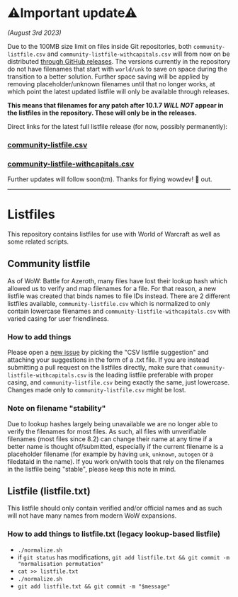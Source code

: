# ⚠Important update⚠ 
_(August 3rd 2023)_  

Due to the 100MB size limit on files inside Git repositories, both `community-listfile.csv` and `community-listfile-withcapitals.csv` will from now on be distributed [through GitHub releases](https://github.com/wowdev/wow-listfile/releases). The versions currently in the repository do not have filenames that start with `world/unk` to save on space during the transition to a better solution. Further space saving will be applied by removing placeholder/unknown filenames until that no longer works, at which point the latest updated listfile will only be available through releases. 

**This means that filenames for any patch after 10.1.7 _WILL NOT_ appear in the listfiles in the repository. These will only be in the releases.**

Direct links for the latest full listfile release (for now, possibly permanently):  
### **[community-listfile.csv](https://github.com/wowdev/wow-listfile/releases/latest/download/community-listfile.csv)**  
### **[community-listfile-withcapitals.csv](https://github.com/wowdev/wow-listfile/releases/latest/download/community-listfile-withcapitals.csv)**

Further updates will follow soon(tm). Thanks for flying wowdev! 🦜 out.

----

# Listfiles
This repository contains listfiles for use with World of Warcraft as well as some related scripts.

## Community listfile
As of WoW: Battle for Azeroth, many files have lost their lookup hash which allowed us to verify and map filenames for a file. For that reason, a new listfile was created that binds names to file IDs instead. There are 2 different listfiles available, `community-listfile.csv` which is normalized to only contain lowercase filenames and `community-listfile-withcapitals.csv` with varied casing for user friendliness.

### How to add things
Please open a [new issue](https://github.com/wowdev/wow-listfile/issues/new/choose) by picking the "CSV listfile suggestion" and attaching your suggestions in the form of a .txt file. If you are instead submitting a pull request on the listfiles directly, make sure that `community-listfile-withcapitals.csv` is the leading listfile preferable with proper casing, and `community-listfile.csv` being exactly the same, just lowercase. Changes made only to `community-listfile.csv` might be lost. 

### Note on filename "stability"
Due to lookup hashes largely being unavailable we are no longer able to verify the filenames for most files. As such, all files with unverifiable filenames (most files since 8.2) can change their name at any time if a better name is thought of/submitted, especially if the current filename is a placeholder filename (for example by having `unk`, `unknown`, `autogen` or a filedataid in the name). If you work on/with tools that rely on the filenames in the listfile being "stable", please keep this note in mind. 

## Listfile (listfile.txt)
This listfile should only contain verified and/or official names and as such will not have many names from modern WoW expansions.

### How to add things to listfile.txt (legacy lookup-based listfile)
* `./normalize.sh`
* if `git status` has modifications, `git add listfile.txt && git commit -m "normalisation permutation"`
* `cat >> listfile.txt`
* `./normalize.sh`
* `git add listfile.txt && git commit -m "$message"`
